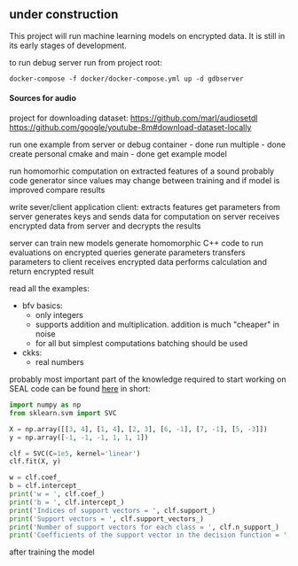 ## under construction
This project will run machine learning models on encrypted data.
It is still in its early stages of development.


to run debug server run from project root:
```shell script
docker-compose -f docker/docker-compose.yml up -d gdbserver
```


#### Sources for audio
project for downloading dataset:
https://github.com/marl/audiosetdl
https://github.com/google/youtube-8m#download-dataset-locally


run one example from server or debug container - done
run multiple - done
create personal cmake and main - done
get example model

run homomorhic computation on extracted features of a sound
    probably code generator since values may change between training and if model is improved
compare results

write sever/client application
client:
extracts features
get parameters from server
generates keys and sends data for computation on server
receives encrypted data from server and decrypts the results

server can train new models
generate homomorphic C++ code to run evaluations on encrypted queries
generate parameters
transfers parameters to client
receives encrypted data
performs calculation and return encrypted result



read all the examples:
- bfv basics:
    - only integers 
    - supports addition and multiplication. addition is much "cheaper" in noise
    - for all but simplest computations batching should be used
- ckks:
    - real numbers


probably most important part of the knowledge required to start working on SEAL code can be found [here](https://stats.stackexchange.com/questions/39243/how-does-one-interpret-svm-feature-weights/355043#355043?newreg=8dc6259a834646c28769dfa2bb564de0)
in short:
```python
import numpy as np
from sklearn.svm import SVC

X = np.array([[3, 4], [1, 4], [2, 3], [6, -1], [7, -1], [5, -3]])
y = np.array([-1, -1, -1, 1, 1, 1])

clf = SVC(C=1e5, kernel='linear')
clf.fit(X, y)

w = clf.coef_
b = clf.intercept_
print('w = ', clf.coef_)
print('b = ', clf.intercept_)
print('Indices of support vectors = ', clf.support_)
print('Support vectors = ', clf.support_vectors_)
print('Number of support vectors for each class = ', clf.n_support_)
print('Coefficients of the support vector in the decision function = ', np.abs(clf.dual_coef_))
``` 

after training the model 